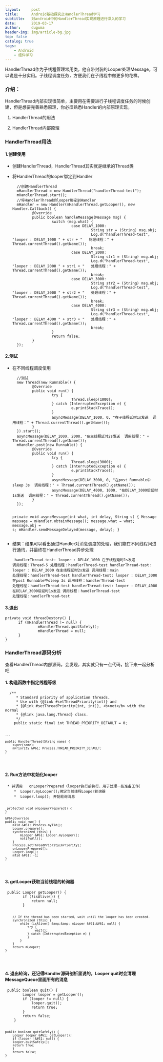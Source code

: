 ```yaml
---
layout:     post
title:      Android基础探究之HandlerThread学习
subtitle:   对android中的HandlerThread实现原理进行深入的学习
date:       2019-03-17
author:     duguma
header-img: img/article-bg.jpg
top: false
catalog: true
tags:
    - Android
    - 组件学习
---  
```



 <p>HandlerThread作为子线程管理常用类&#xff0c;他自带封装的Looper处理Message&#xff0c;可以说是十分实用。子线程调度任务&#xff0c;方便我们在子线程中做更多的花样。</p> 


<h3><a id="_4"></a>介绍&#xff1a;</h3> 
<p>HandlerThread内部实现很简单&#xff0c;主要用在需要进行子线程调度任务的时候创建&#xff0c;但是想要完善熟悉原理&#xff0c;你必须熟悉Handler的内部原理实现。

<ol><li> <p>HandlerThread的用法</p> </li><li> <p>HandlerThread内部原理</p> </li></ol> 
<h3><a id="HandlerThread_13"></a>HandlerThread用法</h3> 
<h4><a id="1_14"></a>1.创建使用</h4> 
<ul><li> <p>创建HandlerThread&#xff0c;HandlerThread其实就是继承的Thread类</p> </li><li> <p>将HandlerThread的looper绑定到Handler</p> <pre><code>  //创建HandlerThread
  mHandlerThread &#61; new HandlerThread(&#34;handlerThread-test&#34;);
  mHandlerThread.start();
  //将HandlerThread的looper绑定到Handler
  mHandler &#61; new Handler(mHandlerThread.getLooper(), new Handler.Callback() {
         &#64;Override
         public boolean handleMessage(Message msg) {
                  switch (msg.what) {
                           case DELAY_1000:
                                    String str &#61; (String) msg.obj;
                                    Log.d(&#34;handlerThread-test&#34;, &#34;looper : DELAY_1000 &#34; &#43; str &#43; &#34;   处理线程&#xff1a;&#34; &#43; Thread.currentThread().getName());
                                    break;
                           case DELAY_2000:
                                    String str1 &#61; (String) msg.obj;
                                    Log.d(&#34;handlerThread-test&#34;, &#34;looper : DELAY_2000 &#34; &#43; str1 &#43; &#34;   处理线程&#xff1a;&#34; &#43; Thread.currentThread().getName());
                                    break;
                           case DELAY_3000:
                                    String str2 &#61; (String) msg.obj;
                                    Log.d(&#34;handlerThread-test&#34;, &#34;looper : DELAY_3000 &#34; &#43; str2 &#43; &#34;   处理线程&#xff1a;&#34; &#43; Thread.currentThread().getName());
                                    break;
                           case DELAY_4000:
                                    String str3 &#61; (String) msg.obj;
                                    Log.d(&#34;handlerThread-test&#34;, &#34;looper : DELAY_4000 &#34; &#43; str3 &#43; &#34;   处理线程&#xff1a;&#34; &#43; Thread.currentThread().getName());
                                    break;
                  }
                  return false;
         }
  });
</code></pre> </li></ul> 
<h4><a id="2_47"></a>2.测试</h4> 
<ul><li> <p>在不同线程调度使用</p> <pre><code>  //测试
  new Thread(new Runnable() {
         &#64;Override
         public void run() {
                  try {
                           Thread.sleep(1000);
                  } catch (InterruptedException e) {
                           e.printStackTrace();
                  }
                  asyncMessage(DELAY_1000, 0, &#34;在子线程延时1s发送  调用线程&#xff1a;&#34; &#43; Thread.currentThread().getName());
         }
  }).start();
  asyncMessage(DELAY_2000, 2000, &#34;在主线程延时2s发送  调用线程&#xff1a;&#34; &#43; Thread.currentThread().getName());
  mHandler.post(new Runnable() {
         &#64;Override
         public void run() {
                  try {
                           Thread.sleep(3000);
                  } catch (InterruptedException e) {
                           e.printStackTrace();
                  }
                  asyncMessage(DELAY_3000, 0, &#34;在post Runnable中sleep 3s  调用线程&#xff1a;&#34; &#43; Thread.currentThread().getName());
                  asyncMessage(DELAY_4000, 1000, &#34;在DELAY_3000后延时1s发送  调用线程&#xff1a;&#34; &#43; Thread.currentThread().getName());
         }
  });

   private void asyncMessage(int what, int delay, String s) {
            Message message &#61; mHandler.obtainMessage();
            message.what &#61; what;
            message.obj &#61; s;
            mHandler.sendMessageDelayed(message, delay);
   }
</code></pre> </li><li> <p>结果&#xff1a;结果可以看出通过Handler对消息调度的处理&#xff0c;我们能在不同线程间进行通讯&#xff0c;并最终在HandlerThread异步处理</p> <pre><code>  handlerThread-test: looper : DELAY_1000 在子线程延时1s发送  调用线程&#xff1a;Thread-5   处理线程&#xff1a;handlerThread-test
  handlerThread-test: looper : DELAY_2000 在主线程延时2s发送  调用线程&#xff1a;main   处理线程&#xff1a;handlerThread-test
  handlerThread-test: looper : DELAY_3000 在post Runnable中sleep 3s  调用线程&#xff1a;handlerThread-test   处理线程&#xff1a;handlerThread-test
  handlerThread-test: looper : DELAY_4000 在DELAY_3000后延时1s发送  调用线程&#xff1a;handlerThread-test   处理线程&#xff1a;handlerThread-test
</code></pre> </li></ul> 
<h4><a id="3_90"></a>3.退出</h4> 
<pre><code>private void threadDestory() {	   
      if (mHandlerThread !&#61; null) {
               mHandlerThread.quitSafely();
               mHandlerThread &#61; null;
      }
}
</code></pre> 
<h3><a id="HandlerThread_99"></a>HandlerThread源码分析</h3> 
<p>查看HandlerThread内部源码&#xff0c;会发现&#xff0c;其实就只有一点代码&#xff0c;接下来一起分析吧</p> 
<h4><a id="1__102"></a>1. 构造函数中指定线程等级</h4> 
<pre><code>	 /**
     * Standard priority of application threads.
     * Use with {&#64;link #setThreadPriority(int)} and
     * {&#64;link #setThreadPriority(int, int)}, &lt;b&gt;not&lt;/b&gt; with the normal
     * {&#64;link java.lang.Thread} class.
     */
    public static final int THREAD_PRIORITY_DEFAULT &#61; 0;
	
	...

	public HandlerThread(String name) {
		super(name);
		mPriority &#61; Process.THREAD_PRIORITY_DEFAULT;
	}
</code></pre> 
<h4><a id="2_Runlooper_118"></a>2. Run方法中初始化looper</h4> 
<pre><code>	* 并调用	onLooperPrepared&#xff08;looper执行前执行&#xff0c;用于处理一些准备工作&#xff09;
	*  Looper.myLooper();绑定当前线程Looper轮询器
	*  Looper.loop(); 开始轮询消息

	 protected void onLooperPrepared() {
    }

    &#64;Override
    public void run() {
        mTid &#61; Process.myTid();
        Looper.prepare();
        synchronized (this) {
            mLooper &#61; Looper.myLooper();
            notifyAll();
        }
        Process.setThreadPriority(mPriority);
        onLooperPrepared();
        Looper.loop();
        mTid &#61; -1;
    }
</code></pre> 
<h4><a id="3_getLooper_141"></a>3. getLooper获取当前线程的轮询器</h4> 
<pre><code>	public Looper getLooper() {
	    if (!isAlive()) {
	        return null;
	    }
	    
	    // If the thread has been started, wait until the looper has been created.
	    synchronized (this) {
	        while (isAlive() &amp;&amp; mLooper &#61;&#61; null) {
	            try {
	                wait();
	            } catch (InterruptedException e) {
	            }
	        }
	    }
	    return mLooper;
	}
</code></pre> 
<h4><a id="4_HandlerLooper_quitMessageQueue_161"></a>4. 退出轮询&#xff0c;还记得Handler源码剖析里说的&#xff0c;Looper quit时会清理MessageQueue里面所有的消息</h4> 
<pre><code>	public boolean quit() {
		Looper looper &#61; getLooper();
		if (looper !&#61; null) {
		    looper.quit();
		    return true;
		}
		return false;
	}

	public boolean quitSafely() {
		Looper looper &#61; getLooper();
		if (looper !&#61; null) {
		looper.quitSafely();
		return true;
		}
		return false;
	}
</code></pre>
                </div>
                <link href="https://csdnimg.cn/release/blogv2/dist/mdeditor/css/editerView/markdown_views-d7a94ec6ab.css" rel="stylesheet">
                <link href="https://csdnimg.cn/release/blogv2/dist/mdeditor/css/style-49037e4d27.css" rel="stylesheet">
        </div>
    </article>